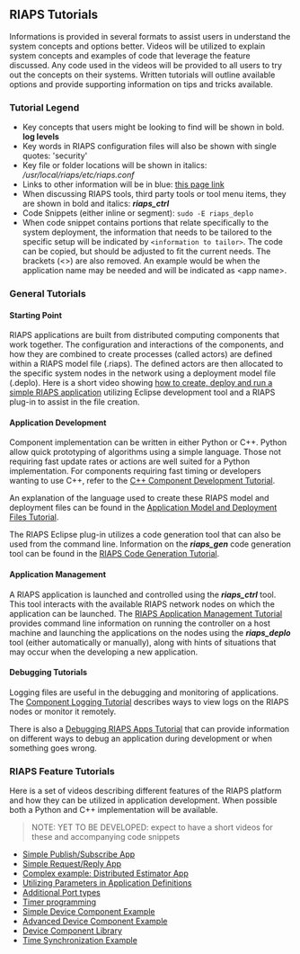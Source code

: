 ## RIAPS Tutorials

Informations is provided in several formats to assist users in understand the system concepts and options better.  Videos will be utilized to explain system concepts and examples of code that leverage the feature discussed.  Any code used in the videos will be provided to all users to try out the concepts on their systems.  Written tutorials will outline available options and provide supporting information on tips and tricks available.

### Tutorial Legend

* Key concepts that users might be looking to find will be shown in bold.  **log levels**
* Key words in RIAPS configuration files will also be shown with single quotes:  'security'
* Key file or folder locations will be shown in italics:  */usr/local/riaps/etc/riaps.conf*
* Links to other information will be in blue: [this page link](https://riaps.github.io/tutorials.html)
* When discussing RIAPS tools, third party tools or tool menu items, they are shown in bold and italics: ***riaps_ctrl***
* Code Snippets (either inline or segment):  ```sudo -E riaps_deplo```
* When code snippet contains portions that relate specifically to the system deployment, the information that needs to be tailored to the specific setup will be indicated by ```<information to tailor>```.  The code can be copied, but should be adjusted to fit the current needs.  The brackets (\<>) are also removed.  An example would be when the application name may be needed and will be indicated as \<app name>.  

### General Tutorials

#### Starting Point

RIAPS applications are built from distributed computing components that work together.  The configuration and interactions of the components, and how they are combined to create processes (called actors) are defined within a RIAPS model file (.riaps).  The defined actors are then allocated to the specific system nodes in the network using a deployment model file (.deplo).  Here is a short video showing [how to create, deploy and run a simple RIAPS application](tutorials/app-examples/hello-world.md) utilizing Eclipse development tool and a RIAPS plug-in to assist in the file creation.

#### Application Development

Component implementation can be written in either Python or C++.  Python allow quick prototyping of algorithms using a simple language.  Those not requiring fast update rates or actions are well suited for a Python implementation.  For components requiring fast timing or developers wanting to use C++, refer to the [C++ Component Development Tutorial](https://github.com/RIAPS/riaps-core/wiki).

An explanation of the language used to create these RIAPS model and deployment files can be found in the [Application Model and Deployment Files Tutorial](tutorials/models.md).  

The RIAPS Eclipse plug-in utilizes a code generation tool that can also be used from the command line.  Information on the ***riaps_gen*** code generation tool can be found in the [RIAPS Code Generation Tutorial](https://github.com/RIAPS/riaps-pycom/tree/master/src/riaps/gen/README.md).

#### Application Management

A RIAPS application is launched and controlled using the ***riaps_ctrl*** tool.  This tool interacts with the available RIAPS network nodes on which the application can be launched.  The [RIAPS Application Management Tutorial](tutorials/launch.md) provides command line information on running the controller on a host machine and launching the applications on the nodes using the ***riaps_deplo*** tool (either automatically or manually), along with hints of situations that may occur when the developing a new application.

#### Debugging Tutorials

Logging files are useful in the debugging and monitoring of applications.  The [Component Logging Tutorial](tutorials/logging.md) describes ways to view logs on the RIAPS nodes or monitor it remotely.

There is also a [Debugging RIAPS Apps Tutorial](tutorials/debug.md) that can provide information on different ways to debug an application during development or when something goes wrong.

### RIAPS Feature Tutorials

Here is a set of videos describing different features of the RIAPS platform and how they can be utilized in application development.  When possible both a Python and C++ implementation will be available.

>NOTE:  YET TO BE DEVELOPED:  expect to have a short videos for these and accompanying code snippets

* [Simple Publish/Subscribe App](tutorials/app-examples/pub-sub.md)
* [Simple Request/Reply App](tutorials/app-examples/req-rep.md)
* [Complex example: Distributed Estimator App](tutorials/app-examples/complex-app.md)
* [Utilizing Parameters in Application Definitions](tutorials/app-examples/parameters-app.md)
* [Additional Port types](tutorials/app-examples/other-ports.md)
* [Timer programming](tutorials/app-examples/timer-app.md)
* [Simple Device Component Example](tutorials/app-examples/simple-device.md)
* [Advanced Device Component Example](tutorials/app-examples/multithread-device.md)
* [Device Component Library](tutorials/app-examples/device-library.md)
* [Time Synchronization Example](tutorials/app-examples/time-sync.md)
